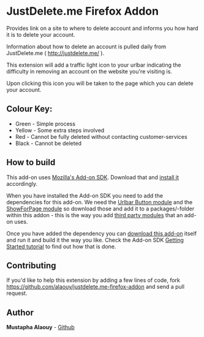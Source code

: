 # JustDelete.me Firefox Addon

Provides link on a site to where to delete account and informs you how hard it is to delete your account.

Information about how to delete an account is pulled daily from JustDelete.me ( http://justdelete.me/ ). 

This extension will add a traffic light icon to your urlbar indicating the difficulty in removing an account on the website you're visiting is.

Upon clicking this icon you will be taken to the page which you can delete your account.

## Colour Key:
* Green - Simple process
* Yellow - Some extra steps involved
* Red - Cannot be fully deleted without contacting customer-services
* Black - Cannot be deleted


## How to build

This add-on uses [Mozilla's Add-on SDK](https://developer.mozilla.org/en-US/Add-ons/SDK). Download that and [install it](https://developer.mozilla.org/en-US/Add-ons/SDK/Tutorials/Installation) accordingly.

When you have installed the Add-on SDK you need to add the dependencies for this add-on. We need the [Urlbar Button module](https://github.com/voxpelli/moz-urlbarbutton) and the [ShowForPage module](https://github.com/voxpelli/moz-showforpage) so download those and add it to a packages/-folder within this addon - this is the way you add [third party modules](https://addons.mozilla.org/en-US/developers/docs/sdk/latest/dev-guide/tutorials/adding-menus.html) that an add-on uses.

Once you have added the dependency you can [download this add-on](https://github.com/alaouy/justdelete.me-firefox-addon) itself and run it and build it the way you like. Check the Add-on SDK [Getting Started tutorial](https://developer.mozilla.org/en-US/Add-ons/SDK/Tutorials) to find out how that is done.


## Contributing

If you'd like to help this extension by adding a few lines of code, fork https://github.com/alaouy/justdelete.me-firefox-addon and send a pull request.

## Author

**Mustapha Alaouy** - [Github](https://github.com/alaouy)
